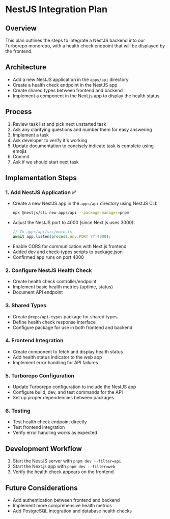 # NestJS Integration Plan

## Overview
This plan outlines the steps to integrate a NestJS backend into our Turborepo monorepo, with a health check endpoint that will be displayed by the frontend.

## Architecture
- Add a new NestJS application in the `apps/api` directory
- Create a health check endpoint in the NestJS app
- Create shared types between frontend and backend
- Implement a component in the Next.js app to display the health status

## Process
1. Review task list and pick next unstarted task
1. Ask any clarifying questions and number them for easy answering
1. Implement a task
1. Ask developer to verify it's working
1. Update documentation to concisely indicate task is complete using emojis
1. Commit
1. Ask if we should start next task

## Implementation Steps

### 1. Add NestJS Application ✅
- Create a new NestJS app in the `apps/api` directory using NestJS CLI:
  ```bash
  npx @nestjs/cli new apps/api --package-manager=pnpm
  ```
- Adjust the NestJS port to 4000 (since Next.js uses 3000):
  ```typescript
  // In apps/api/src/main.ts
  await app.listen(process.env.PORT ?? 4000);
  ```
- Enable CORS for communication with Next.js frontend
- Added dev and check-types scripts to package.json
- Confirmed app runs on port 4000

### 2. Configure NestJS Health Check
- Create health check controller/endpoint
- Implement basic health metrics (uptime, status)
- Document API endpoint

### 3. Shared Types
- Create `@repo/api-types` package for shared types
- Define health check response interface
- Configure package for use in both frontend and backend

### 4. Frontend Integration
- Create component to fetch and display health status
- Add health status indicator to the web app
- Implement error handling for API failures

### 5. Turborepo Configuration
- Update Turborepo configuration to include the NestJS app
- Configure build, dev, and test commands for the API
- Set up proper dependencies between packages

### 6. Testing
- Test health check endpoint directly
- Test frontend integration
- Verify error handling works as expected

## Development Workflow
1. Start the NestJS server with `pnpm dev --filter=api`
2. Start the Next.js app with `pnpm dev --filter=web`
3. Verify the health check appears on the frontend

## Future Considerations
- Add authentication between frontend and backend
- Implement more comprehensive health metrics
- Add PostgreSQL integration and database health checks